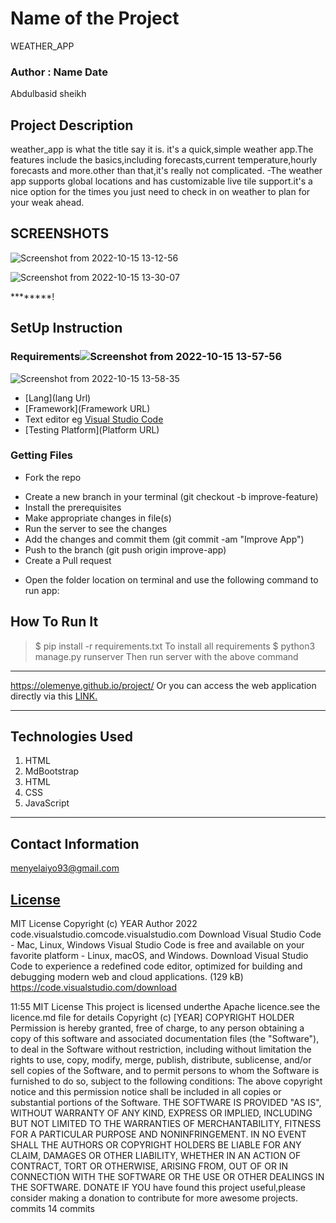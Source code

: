 # Name of the Project
 WEATHER_APP
 ### Author : Name Date
 Abdulbasid sheikh
 ## Project Description
weather_app is what the title say it is. it's a quick,simple weather app.The features include the basics,including forecasts,current temperature,hourly forecasts and more.other than that,it's really not complicated.
-The weather app supports global locations and has customizable live tile support.it's a nice option for the times you just need to check in on weather to plan for your weak ahead.
 ## SCREENSHOTS
 ![Screenshot from 2022-10-15 13-12-56](https://user-images.githubusercontent.com/111878352/195980959-782cae0b-9a30-4f56-bb64-367b10861640.png)

 ![Screenshot from 2022-10-15 13-30-07](https://user-images.githubusercontent.com/111878352/195981998-7a4bf2a1-3b1a-44be-a09a-55c058fd99df.png)

 ********!

 ## SetUp Instruction
 ### Requirements![Screenshot from 2022-10-15 13-57-56](https://user-images.githubusercontent.com/111878352/195983309-6e4c6441-5953-497a-87f5-1681da9b80e4.png)
![Screenshot from 2022-10-15 13-58-35](https://user-images.githubusercontent.com/111878352/195983317-8a40d4cc-64fb-45af-a637-7afbe1e03237.png)

 * [Lang](lang Url)
 * [Framework](Framework URL)
 * Text editor eg [Visual Studio Code](https://code.visualstudio.com/download)
 * [Testing Platform](Platform URL)
 ### Getting Files
 * Fork the repo
 - Create a new branch in your terminal (git checkout -b improve-feature)
 - Install the prerequisites
 - Make appropriate changes in file(s)
 - Run the server to see the changes
 - Add the changes and commit them (git commit -am "Improve App")
 - Push to the branch (git push origin improve-app)
 - Create a Pull request
 * Open the folder location on terminal and use the following command to run app:
 ## How To Run It
 >  $ pip install -r requirements.txt
 To install all requirements
 > $ python3 manage.py runserver
 Then run server with the above command
 *****
 https://olemenye.github.io/project/
 Or you can access the web application directly via this [LINK.](link.com/)
 *****

 ## Technologies Used
 1. HTML
 2. MdBootstrap
 3. HTML
 4. CSS
 5. JavaScript
 *****
 ## Contact Information
 menyelaiyo93@gmail.com
 ## [License](LICENSE)
 MIT License
 Copyright (c) YEAR Author
 2022
code.visualstudio.comcode.visualstudio.com
Download Visual Studio Code - Mac, Linux, Windows
Visual Studio Code is free and available on your favorite platform - Linux, macOS, and Windows. Download Visual Studio Code to experience a redefined code editor, optimized for building and debugging modern web and cloud applications. (129 kB)
https://code.visualstudio.com/download

11:55
MIT License
This project is licensed underthe Apache licence.see the licence.md file for details
Copyright (c) [YEAR] COPYRIGHT HOLDER
Permission is hereby granted, free of charge, to any person obtaining a copy
of this software and associated documentation files (the "Software"), to deal
in the Software without restriction, including without limitation the rights
to use, copy, modify, merge, publish, distribute, sublicense, and/or sell
copies of the Software, and to permit persons to whom the Software is
furnished to do so, subject to the following conditions:
The above copyright notice and this permission notice shall be included in all
copies or substantial portions of the Software.
THE SOFTWARE IS PROVIDED "AS IS", WITHOUT WARRANTY OF ANY KIND, EXPRESS OR
IMPLIED, INCLUDING BUT NOT LIMITED TO THE WARRANTIES OF MERCHANTABILITY,
FITNESS FOR A PARTICULAR PURPOSE AND NONINFRINGEMENT. IN NO EVENT SHALL THE
AUTHORS OR COPYRIGHT HOLDERS BE LIABLE FOR ANY CLAIM, DAMAGES OR OTHER
LIABILITY, WHETHER IN AN ACTION OF CONTRACT, TORT OR OTHERWISE, ARISING FROM,
OUT OF OR IN CONNECTION WITH THE SOFTWARE OR THE USE OR OTHER DEALINGS IN THE
SOFTWARE.
DONATE
IF YOU have found this project useful,please consider making a donation to contribute for more awesome projects.
commits
14 commits
